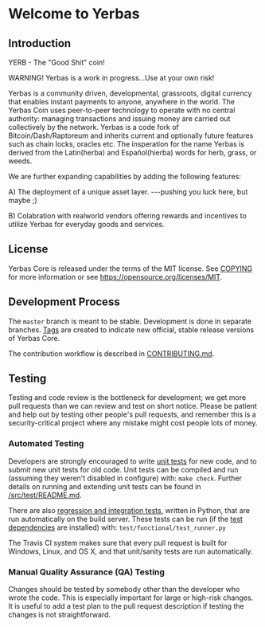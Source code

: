 Welcome to Yerbas 
===========================

 
Introduction
------------
YERB - The "Good Shit" coin!

WARNING! Yerbas is a work in progress...Use at your own risk!

Yerbas is a community driven, developmental, grassroots, digital currency that enables instant payments to anyone, anywhere in the world. The Yerbas Coin uses peer-to-peer technology to operate with no central authority: managing transactions and issuing money are carried out collectively by the network. Yerbas is a code fork of Bitcoin/Dash/Raptoreum and inherits current and optionally future features such as chain locks, oracles etc. The insperation for the name Yerbas is derived from the Latin(herba) and Español(hierba) words for herb, grass, or weeds.

 We are further expanding capabilities by adding the following features:

A)	The deployment of a unique asset layer.  ---pushing you luck here, but maybe ;)

B)	Colabration with realworld vendors offering rewards and incentives to utilize Yerbas for everyday goods and services. 


License
-------

Yerbas Core is released under the terms of the MIT license. See [COPYING](COPYING) for more
information or see https://opensource.org/licenses/MIT.

Development Process
-------------------

The `master` branch is meant to be stable. Development is done in separate branches.
[Tags](https://github.com/The-Yerbas-Endeavor/yerbas/tags) are created to indicate new official,
stable release versions of Yerbas Core.

The contribution workflow is described in [CONTRIBUTING.md](CONTRIBUTING.md).

Testing
-------

Testing and code review is the bottleneck for development; we get more pull
requests than we can review and test on short notice. Please be patient and help out by testing
other people's pull requests, and remember this is a security-critical project where any mistake might cost people
lots of money.

### Automated Testing

Developers are strongly encouraged to write [unit tests](src/test/README.md) for new code, and to
submit new unit tests for old code. Unit tests can be compiled and run
(assuming they weren't disabled in configure) with: `make check`. Further details on running
and extending unit tests can be found in [/src/test/README.md](/src/test/README.md).

There are also [regression and integration tests](/test), written
in Python, that are run automatically on the build server.
These tests can be run (if the [test dependencies](/test) are installed) with: `test/functional/test_runner.py`

The Travis CI system makes sure that every pull request is built for Windows, Linux, and OS X, and that unit/sanity tests are run automatically.

### Manual Quality Assurance (QA) Testing

Changes should be tested by somebody other than the developer who wrote the
code. This is especially important for large or high-risk changes. It is useful
to add a test plan to the pull request description if testing the changes is
not straightforward.